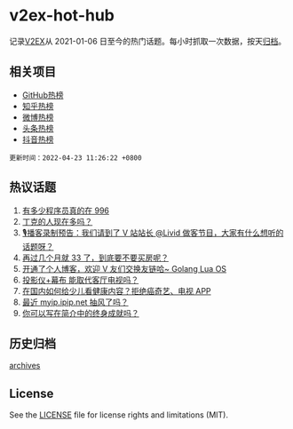 # v2ex-hot-hub

 记录[V2EX](https://www.v2ex.com/)从 2021-01-06 日至今的热门话题。每小时抓取一次数据，按天[归档](archives)。
 
 ## 相关项目

- [GitHub热榜](https://github.com/snaildev/github-hot-hub)
- [知乎热榜](https://github.com/snaildev/zhihu-hot-hub)
- [微博热榜](https://github.com/snaildev/weibo-hot-hub)
- [头条热榜](https://github.com/snaildev/toutiao-hot-hub)
- [抖音热榜](https://github.com/snaildev/douyin-hot-hub)


 `更新时间：2022-04-23 11:26:22 +0800`

## 热议话题

1. [有多少程序员真的在 996](https://www.v2ex.com/t/848561)
1. [丁克的人现在多吗？](https://www.v2ex.com/t/848607)
1. [🎙播客录制预告：我们请到了 V 站站长 @Livid 做客节目，大家有什么想听的话题呀？](https://www.v2ex.com/t/848540)
1. [再过几个月就 33 了，到底要不要买房呢？](https://www.v2ex.com/t/848580)
1. [开通了个人博客，欢迎 V 友们交换友链哈~ Golang Lua OS](https://www.v2ex.com/t/848550)
1. [投影仪+幕布 能取代客厅电视吗？](https://www.v2ex.com/t/848571)
1. [在国内如何给少儿看健康内容？拒绝癌奇艺、电视 APP](https://www.v2ex.com/t/848565)
1. [最近 myip.ipip.net 抽风了吗？](https://www.v2ex.com/t/848553)
1. [你可以写在简介中的终身成就吗？](https://www.v2ex.com/t/848632)

## 历史归档

[archives](archives)

## License

See the [LICENSE](LICENSE) file for license rights and limitations (MIT).
